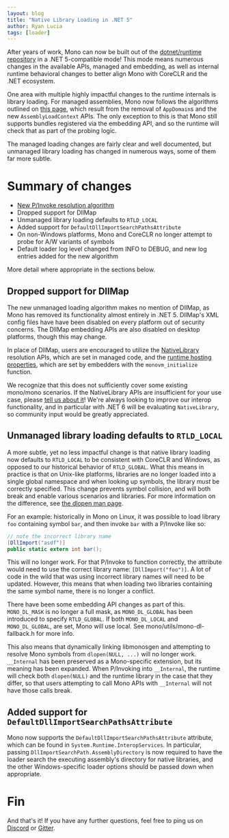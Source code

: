 ```yaml
---
layout: blog
title: "Native Library Loading in .NET 5"
author: Ryan Lucia
tags: [loader]
---
```


After years of work, Mono can now be built out of the [dotnet/runtime repository](https://github.com/dotnet/runtime) in a .NET 5-compatible mode! This mode means numerous changes in the available APIs, managed and embedding, as well as internal runtime behavioral changes to better align Mono with CoreCLR and the .NET ecosystem.

One area with multiple highly impactful changes to the runtime internals is library loading. For managed assemblies, Mono now follows the algorithms outlined on [this page](https://docs.microsoft.com/en-us/dotnet/core/dependency-loading/loading-managed), which result from the removal of `AppDomain`s and the new `AssemblyLoadContext` APIs. The only exception to this is that Mono still supports bundles registered via the embedding API, and so the runtime will check that as part of the probing logic.

The managed loading changes are fairly clear and well documented, but unmanaged library loading has changed in numerous ways, some of them far more subtle.

# Summary of changes

* [New P/Invoke resolution algorithm](https://docs.microsoft.com/en-us/dotnet/core/dependency-loading/loading-unmanaged)
* Dropped support for DllMap
* Unmanaged library loading defaults to `RTLD_LOCAL`
* Added support for `DefaultDllImportSearchPathsAttribute`
* On non-Windows platforms, Mono and CoreCLR no longer attempt to probe for A/W variants of symbols
* Default loader log level changed from INFO to DEBUG, and new log entries added for the new algorithm

More detail where appropriate in the sections below.

## Dropped support for DllMap

The new unmanaged loading algorithm makes no mention of DllMap, as Mono has removed its functionality almost entirely in .NET 5. DllMap's XML config files have have been disabled on every platform out of security concerns. The DllMap embedding APIs are also disabled on desktop platforms, though this may change.

In place of DllMap, users are encouraged to utilize the [NativeLibrary](https://docs.microsoft.com/en-us/dotnet/api/system.runtime.interopservices.nativelibrary?view=netcore-3.1) resolution APIs, which are set in managed code, and the [runtime hosting properties](https://docs.microsoft.com/en-us/dotnet/core/tutorials/netcore-hosting#step-3---prepare-runtime-properties), which are set by embedders with the `monovm_initialize` function.

We recognize that this does not sufficiently cover some existing mono/mono scenarios. If the NativeLibrary APIs are insufficient for your use case, please [tell us about it](https://github.com/dotnet/runtime/issues/new/choose)! We're always looking to improve our interop functionality, and in particular with .NET 6 will be evaluating `NativeLibrary`, so community input would be greatly appreciated.

## Unmanaged library loading defaults to `RTLD_LOCAL`

A more subtle, yet no less impactful change is that native library loading now defaults to `RTLD_LOCAL` to be consistent with CoreCLR and Windows, as opposed to our historical behavior of `RTLD_GLOBAL`. What this means in practice is that on Unix-like platforms, libraries are no longer loaded into a single global namespace and when looking up symbols, the library *must* be correctly specified. This change prevents symbol collision, and will both break and enable various scenarios and libraries. For more information on the difference, see [the dlopen man page](https://linux.die.net/man/3/dlopen).

For an example: historically in Mono on Linux, it was possible to load library `foo` containing symbol `bar`, and then invoke `bar` with a P/Invoke like so:

```c#
// note the incorrect library name
[DllImport("asdf")]
public static extern int bar();
```

This will no longer work. For that P/Invoke to function correctly, the attribute would need to use the correct library name: `[DllImport("foo")]`. A lot of code in the wild that was using incorrect library names will need to be updated. However, this means that when loading two libraries containing the same symbol name, there is no longer a conflict.

There have been some embedding API changes as part of this. `MONO_DL_MASK` is no longer a full mask, as `MONO_DL_GLOBAL` has been introduced to specify `RTLD_GLOBAL`. If both `MONO_DL_LOCAL` and `MONO_DL_GLOBAL`, are set, Mono will use local. See mono/utils/mono-dl-fallback.h for more info.

This also means that dynamically linking libmonosgen and attempting to resolve Mono symbols from `dlopen(NULL, ...)` will no longer work. `__Internal` has been preserved as a Mono-specific extension, but its meaning has been expanded. When P/Invoking into `__Internal`, the runtime will check both `dlopen(NULL)` and the runtime library in the case that they differ, so that users attempting to call Mono APIs with `__Internal` will not have those calls break.

## Added support for `DefaultDllImportSearchPathsAttribute`

Mono now supports the `DefaultDllImportSearchPathsAttribute` attribute, which can be found in `System.Runtime.InteropServices`. In particular, passing `DllImportSearchPath.AssemblyDirectory` is now required to have the loader search the executing assembly's directory for native libraries, and the other Windows-specific loader options should be passed down when appropriate.

# Fin

And that's it! If you have any further questions, feel free to ping us on [Discord](https://aka.ms/dotnet-discord) or [Gitter](https://gitter.im/mono/mono).